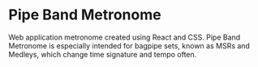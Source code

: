 # Pipe Band Metronome

Web application metronome created using React and CSS. Pipe Band Metronome is especially intended for bagpipe sets, known as MSRs and Medleys, which change time signature and tempo often.
